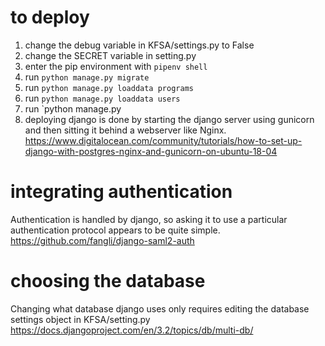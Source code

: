 # to deploy 

1. change the debug variable in KFSA/settings.py to False
2. change the SECRET variable in setting.py 
3. enter the pip environment with `pipenv shell`
4. run `python manage.py migrate`
5. run `python manage.py loaddata programs`
6. run `python manage.py loaddata users`
7. run `python manage.py 
8. deploying django is done by starting the django server using gunicorn and then sitting it behind a webserver like Nginx. https://www.digitalocean.com/community/tutorials/how-to-set-up-django-with-postgres-nginx-and-gunicorn-on-ubuntu-18-04


# integrating authentication

Authentication is handled by django, so asking it to use a particular authentication protocol appears to be quite simple.  https://github.com/fangli/django-saml2-auth 

# choosing the database 

Changing what database django uses only requires editing the database settings object in KFSA/setting.py https://docs.djangoproject.com/en/3.2/topics/db/multi-db/
